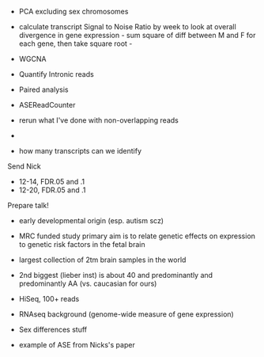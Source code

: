 - PCA excluding sex chromosomes
- calculate transcript Signal to Noise Ratio by week to look at overall divergence in gene expression
        - sum square of diff between M and F for each gene, then take square root
        - 
- WGCNA 


- Quantify Intronic reads
- Paired analysis

- ASEReadCounter
- rerun what I've done with non-overlapping reads
- 

- how many transcripts can we identify

Send Nick
- 12-14, FDR.05 and .1
- 12-20, FDR.05 and .1

Prepare talk!
- early developmental origin (esp. autism scz)
- MRC funded study primary aim is to relate genetic effects on expression to genetic risk factors in the fetal brain
- largest collection of 2tm brain samples in the world
- 2nd biggest (lieber inst) is about 40 and predominantly and predominantly AA (vs. caucasian for ours)
- HiSeq, 100+ reads
- RNAseq background (genome-wide measure of gene expression)
- Sex differences stuff

- example of ASE from Nicks's paper
